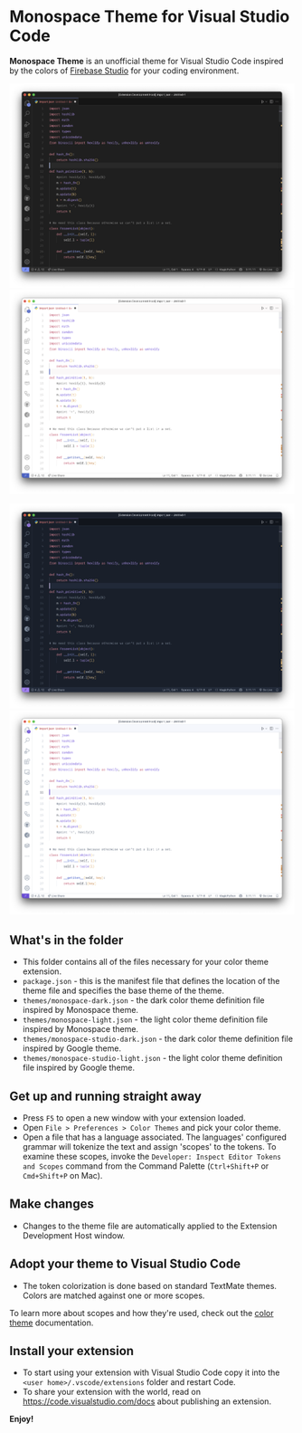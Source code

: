 # Monospace Theme for Visual Studio Code

**Monospace Theme** is an unofficial theme for Visual Studio Code inspired by the colors of [Firebase Studio](https://studio.firebase.google.com/) for your coding environment.

![monospace-studio-dark](./assets/monospace-studio-dark.png)
![monospace-studio-light](./assets/monospace-studio-light.png)

![monospace-dark](./assets/monospace-dark.png)
![monospace-light](./assets/monospace-light.png)

## What's in the folder

- This folder contains all of the files necessary for your color theme extension.
- `package.json` - this is the manifest file that defines the location of the theme file and specifies the base theme of the theme.
- `themes/monospace-dark.json` - the dark color theme definition file inspired by Monospace theme.
- `themes/monospace-light.json` - the light color theme definition file inspired by Monospace theme.
- `themes/monospace-studio-dark.json` - the dark color theme definition file inspired by Google theme.
- `themes/monospace-studio-light.json` - the light color theme definition file inspired by Google theme.

## Get up and running straight away

- Press `F5` to open a new window with your extension loaded.
- Open `File > Preferences > Color Themes` and pick your color theme.
- Open a file that has a language associated. The languages' configured grammar will tokenize the text and assign 'scopes' to the tokens. To examine these scopes, invoke the `Developer: Inspect Editor Tokens and Scopes` command from the Command Palette (`Ctrl+Shift+P` or `Cmd+Shift+P` on Mac).

## Make changes

- Changes to the theme file are automatically applied to the Extension Development Host window.

## Adopt your theme to Visual Studio Code

- The token colorization is done based on standard TextMate themes. Colors are matched against one or more scopes.

To learn more about scopes and how they're used, check out the [color theme](https://code.visualstudio.com/api/extension-guides/color-theme) documentation.

## Install your extension

- To start using your extension with Visual Studio Code copy it into the `<user home>/.vscode/extensions` folder and restart Code.
- To share your extension with the world, read on <https://code.visualstudio.com/docs> about publishing an extension.

**Enjoy!**
